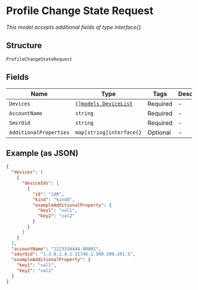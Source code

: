 
# Profile Change State Request

*This model accepts additional fields of type interface{}.*

## Structure

`ProfileChangeStateRequest`

## Fields

| Name | Type | Tags | Description |
|  --- | --- | --- | --- |
| `Devices` | [`[]models.DeviceList`](../../doc/models/device-list.md) | Required | - |
| `AccountName` | `string` | Required | - |
| `SmsrOid` | `string` | Required | - |
| `AdditionalProperties` | `map[string]interface{}` | Optional | - |

## Example (as JSON)

```json
{
  "devices": [
    {
      "deviceIds": [
        {
          "id": "id0",
          "kind": "kind8",
          "exampleAdditionalProperty": {
            "key1": "val1",
            "key2": "val2"
          }
        }
      ]
    }
  ],
  "accountName": "1223334444-00001",
  "smsrOid": "1.3.6.1.4.1.31746.1.500.200.101.5",
  "exampleAdditionalProperty": {
    "key1": "val1",
    "key2": "val2"
  }
}
```


